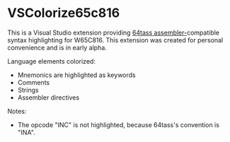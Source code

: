 # VSColorize65c816
This is a Visual Studio extension providing [64tass assembler-](http://tass64.sourceforge.net)compatible syntax highlighting for W65C816. This extension was created for personal convenience and is in early alpha.

Language elements colorized:
* Mnemonics are highlighted as keywords
* Comments
* Strings
* Assembler directives

Notes:
* The opcode "INC" is not highlighted, because 64tass's convention is "INA".
